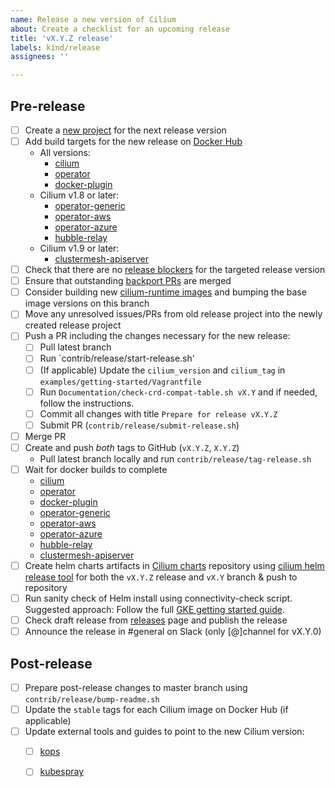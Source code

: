 ```yaml
---
name: Release a new version of Cilium
about: Create a checklist for an upcoming release
title: 'vX.Y.Z release'
labels: kind/release
assignees: ''

---
```


## Pre-release

- [ ] Create a [new project] for the next release version
- [ ] Add build targets for the new release on [Docker Hub]
  - All versions:
    - [cilium](https://hub.docker.com/repository/docker/cilium/cilium/builds/edit)
    - [operator](https://hub.docker.com/repository/docker/cilium/operator/builds/edit)
    - [docker-plugin](https://hub.docker.com/repository/docker/cilium/docker-plugin/builds/edit)
  - Cilium v1.8 or later:
    - [operator-generic](https://hub.docker.com/repository/docker/cilium/operator-generic/builds/edit)
    - [operator-aws](https://hub.docker.com/repository/docker/cilium/operator-aws/builds/edit)
    - [operator-azure](https://hub.docker.com/repository/docker/cilium/operator-azure/builds/edit)
    - [hubble-relay](https://hub.docker.com/repository/docker/cilium/hubble-relay/builds/edit)
  - Cilium v1.9 or later:
    - [clustermesh-apiserver](https://hub.docker.com/repository/docker/cilium/clustermesh-apiserver/builds/edit)
- [ ] Check that there are no [release blockers] for the targeted release version
- [ ] Ensure that outstanding [backport PRs] are merged
- [ ] Consider building new [cilium-runtime images] and bumping the base image
      versions on this branch
- [ ] Move any unresolved issues/PRs from old release project into the newly
      created release project
- [ ] Push a PR including the changes necessary for the new release:
  - [ ] Pull latest branch
  - [ ] Run `contrib/release/start-release.sh'
  - [ ] (If applicable) Update the `cilium_version` and `cilium_tag` in
        `examples/getting-started/Vagrantfile`
  - [ ] Run `Documentation/check-crd-compat-table.sh vX.Y` and if needed, follow the
        instructions.
  - [ ] Commit all changes with title `Prepare for release vX.Y.Z`
  - [ ] Submit PR (`contrib/release/submit-release.sh`)
- [ ] Merge PR
- [ ] Create and push *both* tags to GitHub (`vX.Y.Z`, `X.Y.Z`)
  - Pull latest branch locally and run `contrib/release/tag-release.sh`
- [ ] Wait for docker builds to complete
  - [cilium](https://hub.docker.com/repository/docker/cilium/cilium/builds)
  - [operator](https://hub.docker.com/repository/docker/cilium/operator/builds)
  - [docker-plugin](https://hub.docker.com/repository/docker/cilium/docker-plugin/builds)
  - [operator-generic](https://hub.docker.com/repository/docker/cilium/operator-generic/builds)
  - [operator-aws](https://hub.docker.com/repository/docker/cilium/operator-aws/builds)
  - [operator-azure](https://hub.docker.com/repository/docker/cilium/operator-azure/builds)
  - [hubble-relay](https://hub.docker.com/repository/docker/cilium/hubble-relay/builds)
  - [clustermesh-apiserver](https://hub.docker.com/repository/docker/cilium/clustermesh-apiserver/builds)
- [ ] Create helm charts artifacts in [Cilium charts] repository using
      [cilium helm release tool] for both the `vX.Y.Z` release and `vX.Y` branch
      & push to repository
- [ ] Run sanity check of Helm install using connectivity-check script.
      Suggested approach: Follow the full [GKE getting started guide].
- [ ] Check draft release from [releases] page and publish the release
- [ ] Announce the release in #general on Slack (only [@]channel for vX.Y.0)

## Post-release

- [ ] Prepare post-release changes to master branch using `contrib/release/bump-readme.sh`
- [ ] Update the `stable` tags for each Cilium image on Docker Hub (if applicable)
- [ ] Update external tools and guides to point to the new Cilium version:
  - [ ] [kops]
  - [ ] [kubespray]


[release blockers]: https://github.com/cilium/cilium/labels/priority%2Frelease-blocker
[backport PRs]: https://github.com/cilium/cilium/pulls?utf8=%E2%9C%93&q=is%3Aopen+is%3Apr+backports
[new project]: https://github.com/cilium/cilium/projects/new
[Cilium release-notes tool]: https://github.com/cilium/release
[Docker Hub]: https://hub.docker.com/orgs/cilium/repositories
[Cilium charts]: https://github.com/cilium/charts
[releases]: https://github.com/cilium/cilium/releases
[Stable releases]: https://github.com/cilium/cilium#stable-releases
[kops]: https://github.com/kubernetes/kops/
[kubespray]: https://github.com/kubernetes-sigs/kubespray/
[cilium helm release tool]: https://github.com/cilium/charts/blob/master/prepare_artifacts.sh
[GKE getting started guide]: https://docs.cilium.io/en/stable/gettingstarted/k8s-install-gke/
[cilium-runtime images]: https://quay.io/repository/cilium/cilium-runtime
